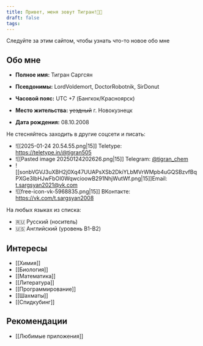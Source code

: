 ```yaml
---
title: Привет, меня зовут Тигран!👋🏻
draft: false
tags:
---
```

Следуйте за этим сайтом, чтобы узнать что-то новое обо мне
## Обо мне
- **Полное имя:** Тигран Саргсян 
- **Псевдонимы:** LordVoldemort, DoctorRobotnik, SirDonut

- **Часовой пояс:** UTC +7 (Бангкок/Красноярск)
- **Место жительства:** ~~уездный~~ г. Новокузнецк
- **Дата рождения:** 08.10.2008

Не стесняйтесь заходить в другие соцсети и писать: 
- ![[2025-01-24 20.54.55.png|15]] Teletype: https://teletype.in/@tigran505
- ![[Pasted image 20250124202626.png|15]] Telegram: [@tigran_chem](https://t.me/tigran_chem)
- ![[sonbVGVJ3uXBH2j0Xq47UUAPsXSb2DkiYLbMVrWMpb4uGQSBzvfBqPXGe3IbHJwFbOI0WqwcioowB291NhjWutWf.png|15]]Email: t.sargsyan2021@vk.com
- ![[free-icon-vk-5968835.png|15]] ВКонтакте: https://vk.com/t.sargsyan2008

На любых языках из списка: 
- 🇷🇺 Русский (носитель)
- 🇺🇸 Английский (уровень B1-B2)
## Интересы
- [[Химия]]
- [[Биология]]
- [[Математика]]
- [[Литература]]
- [[Программирование]] 
- [[Шахматы]]
- [[Спидкубинг]]
## Рекомендации
- [[Любимые приложения]] 